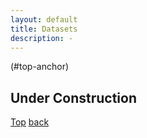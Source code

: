 ```yaml
---
layout: default
title: Datasets
description: -
---
```

(#top-anchor)

## Under Construction

[Top](#top-anchor)
[back](./)
